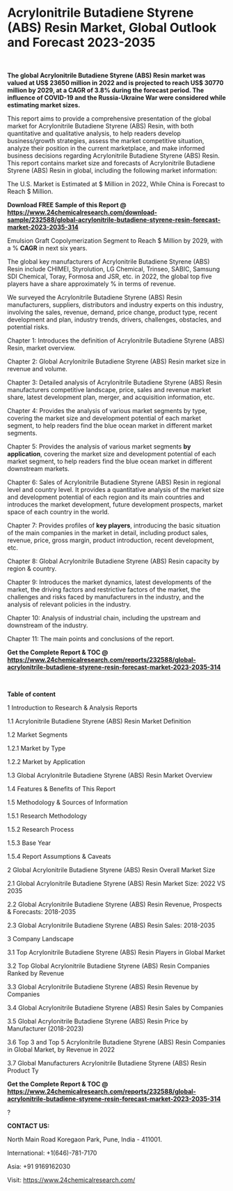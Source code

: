 <h1>Acrylonitrile Butadiene Styrene (ABS) Resin Market, Global Outlook and Forecast 2023-2035</h1><br/><p><strong>The global Acrylonitrile Butadiene Styrene (ABS) Resin market was valued at US$ 23650 million in 2022 and is projected to reach US$ 30770 million by 2029, at a <strong>CAGR</strong> of 3.8% during the forecast period. The influence of COVID-19 and the Russia-Ukraine War were considered while estimating market sizes.</strong></p>
 
 
 
 <p>This report aims to provide a comprehensive presentation of the global market for Acrylonitrile Butadiene Styrene (ABS) Resin, with both quantitative and qualitative analysis, to help readers develop business/growth strategies, assess the market competitive situation, analyze their position in the current marketplace, and make informed business decisions regarding Acrylonitrile Butadiene Styrene (ABS) Resin. This report contains market size and forecasts of Acrylonitrile Butadiene Styrene (ABS) Resin in global, including the following market information:</p>
 
 
 
 <p>The U.S. Market is Estimated at $ Million in 2022, While China is Forecast to Reach $ Million.</p>
 
 
 
 <div><b>Download FREE Sample of this Report @ <a href="https://www.24chemicalresearch.com/download-sample/232588/global-acrylonitrile-butadiene-styrene-resin-forecast-market-2023-2035-314">https://www.24chemicalresearch.com/download-sample/232588/global-acrylonitrile-butadiene-styrene-resin-forecast-market-2023-2035-314</a></b></div>
 
 
 
 <p>Emulsion Graft Copolymerization Segment to Reach $ Million by 2029, with a % <strong>CAGR</strong> in next six years.</p>
 
 
 
 <p>The global key manufacturers of Acrylonitrile Butadiene Styrene (ABS) Resin include CHIMEI, Styrolution, LG Chemical, Trinseo, SABIC, Samsung SDI Chemical, Toray, Formosa and JSR, etc. in 2022, the global top five players have a share approximately % in terms of revenue.</p>
 
 
 
 <p>We surveyed the Acrylonitrile Butadiene Styrene (ABS) Resin manufacturers, suppliers, distributors and industry experts on this industry, involving the sales, revenue, demand, price change, product type, recent development and plan, industry trends, drivers, challenges, obstacles, and potential risks.</p>
 
 
 
 <p>Chapter 1: Introduces the definition of Acrylonitrile Butadiene Styrene (ABS) Resin, market overview.</p>
 
 
 
 <p>Chapter 2: Global Acrylonitrile Butadiene Styrene (ABS) Resin market size in revenue and volume.</p>
 
 
 
 <p>Chapter 3: Detailed analysis of Acrylonitrile Butadiene Styrene (ABS) Resin manufacturers competitive landscape, price, sales and revenue market share, latest development plan, merger, and acquisition information, etc.</p>
 
 
 
 <p>Chapter 4: Provides the analysis of various market segments by type, covering the market size and development potential of each market segment, to help readers find the blue ocean market in different market segments.</p>
 
 
 
 <p>Chapter 5: Provides the analysis of various market segments <strong>by application</strong>, covering the market size and development potential of each market segment, to help readers find the blue ocean market in different downstream markets.</p>
 
 
 
 <p>Chapter 6: Sales of Acrylonitrile Butadiene Styrene (ABS) Resin in regional level and country level. It provides a quantitative analysis of the market size and development potential of each region and its main countries and introduces the market development, future development prospects, market space of each country in the world.</p>
 
 
 
 <p>Chapter 7: Provides profiles of <strong>key players</strong>, introducing the basic situation of the main companies in the market in detail, including product sales, revenue, price, gross margin, product introduction, recent development, etc.</p>
 
 
 
 <p>Chapter 8: Global Acrylonitrile Butadiene Styrene (ABS) Resin capacity by region & country.</p>
 
 
 
 <p>Chapter 9: Introduces the market dynamics, latest developments of the market, the driving factors and restrictive factors of the market, the challenges and risks faced by manufacturers in the industry, and the analysis of relevant policies in the industry.</p>
 
 
 
 <p>Chapter 10: Analysis of industrial chain, including the upstream and downstream of the industry.</p>
 
 
 
 <p>Chapter 11: The main points and conclusions of the report.</p>
 
 
 
 <div><b>Get the Complete Report & TOC @ <a href="https://www.24chemicalresearch.com/reports/232588/global-acrylonitrile-butadiene-styrene-resin-forecast-market-2023-2035-314">https://www.24chemicalresearch.com/reports/232588/global-acrylonitrile-butadiene-styrene-resin-forecast-market-2023-2035-314</a></b></div>
 
 
 
 <p><br />
 
 <b>Table of content</b></p>
 
 
 
 <p>1 Introduction to Research & Analysis Reports<br />
 
 1.1 Acrylonitrile Butadiene Styrene (ABS) Resin Market Definition<br />
 
 1.2 Market Segments<br />
 
 1.2.1 Market by Type<br />
 
 1.2.2 Market by Application<br />
 
 1.3 Global Acrylonitrile Butadiene Styrene (ABS) Resin Market Overview<br />
 
 1.4 Features & Benefits of This Report<br />
 
 1.5 Methodology & Sources of Information<br />
 
 1.5.1 Research Methodology<br />
 
 1.5.2 Research Process<br />
 
 1.5.3 Base Year<br />
 
 1.5.4 Report Assumptions & Caveats<br />
 
 2 Global Acrylonitrile Butadiene Styrene (ABS) Resin Overall Market Size<br />
 
 2.1 Global Acrylonitrile Butadiene Styrene (ABS) Resin Market Size: 2022 VS 2035<br />
 
 2.2 Global Acrylonitrile Butadiene Styrene (ABS) Resin Revenue, Prospects & Forecasts: 2018-2035<br />
 
 2.3 Global Acrylonitrile Butadiene Styrene (ABS) Resin Sales: 2018-2035<br />
 
 3 Company Landscape<br />
 
 3.1 Top Acrylonitrile Butadiene Styrene (ABS) Resin Players in Global Market<br />
 
 3.2 Top Global Acrylonitrile Butadiene Styrene (ABS) Resin Companies Ranked by Revenue<br />
 
 3.3 Global Acrylonitrile Butadiene Styrene (ABS) Resin Revenue by Companies<br />
 
 3.4 Global Acrylonitrile Butadiene Styrene (ABS) Resin Sales by Companies<br />
 
 3.5 Global Acrylonitrile Butadiene Styrene (ABS) Resin Price by Manufacturer (2018-2023)<br />
 
 3.6 Top 3 and Top 5 Acrylonitrile Butadiene Styrene (ABS) Resin Companies in Global Market, by Revenue in 2022<br />
 
 3.7 Global Manufacturers Acrylonitrile Butadiene Styrene (ABS) Resin Product Ty</p>
 
 
 
 <div><b>Get the Complete Report & TOC @ <a href="https://www.24chemicalresearch.com/reports/232588/global-acrylonitrile-butadiene-styrene-resin-forecast-market-2023-2035-314">https://www.24chemicalresearch.com/reports/232588/global-acrylonitrile-butadiene-styrene-resin-forecast-market-2023-2035-314</a></b></div>
 
 
 
 <p>? </p>
 
 
 
 <p><b>CONTACT US:</b><br />
 
 North Main Road Koregaon Park, Pune, India - 411001.<br />
 
 International: +1(646)-781-7170<br />
 
 Asia: +91 9169162030<br />
 
 Visit: <a href="https://www.24chemicalresearch.com/">https://www.24chemicalresearch.com/</a></p>